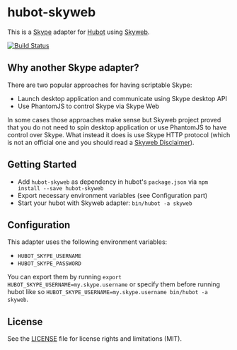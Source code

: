 # hubot-skyweb

This is a [Skype](http://www.skype.com/) adapter for [Hubot](https://hubot.github.com/) using [Skyweb](https://github.com/ShyykoSerhiy/skyweb).

[![Build Status](https://travis-ci.org/EllisV/hubot-skyweb.svg)](https://travis-ci.org/EllisV/hubot-skyweb)

## Why another Skype adapter?

There are two popular approaches for having scriptable Skype:

* Launch desktop application and communicate using Skype desktop API
* Use PhantomJS to control Skype via Skype Web

In some cases those approaches make sense but Skyweb project proved that you do
not need to spin desktop application or use PhantomJS to have control over
Skype. What instead it does is use Skype HTTP protocol (which is not an
official one and you should read a
[Skyweb Disclaimer](https://github.com/ShyykoSerhiy/skyweb#disclaimer)).

## Getting Started

* Add `hubot-skyweb` as dependency in hubot's `package.json` via `npm install --save hubot-skyweb`
* Export necessary environment variables (see Configuration part)
* Start your hubot with Skyweb adapter: `bin/hubot -a skyweb`

## Configuration

This adapter uses the following environment variables:

* `HUBOT_SKYPE_USERNAME`
* `HUBOT_SKYPE_PASSWORD`

You can export them by running `export HUBOT_SKYPE_USERNAME=my.skype.username` or specify them before running hubot
like so `HUBOT_SKYPE_USERNAME=my.skype.username bin/hubot -a skyweb`.

## License

See the [LICENSE](LICENSE) file for license rights and limitations (MIT).
